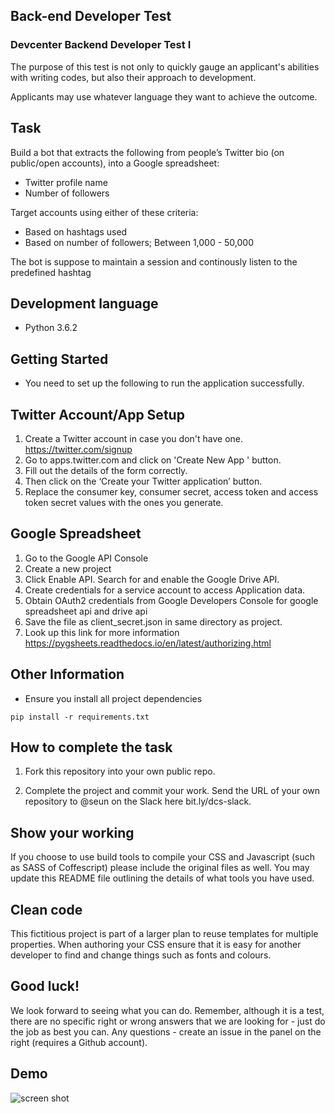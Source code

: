 ## Back-end Developer Test

### Devcenter Backend Developer Test I

The purpose of this test is not only to quickly gauge an applicant's abilities with writing codes, but also their approach to development.

Applicants may use whatever language they want to achieve the outcome.

## Task

Build a bot that extracts the following from people’s Twitter bio (on public/open accounts), into a Google spreadsheet:

* Twitter profile name
* Number of followers

Target accounts using either of these criteria:
* Based on hashtags used
* Based on number of followers; Between 1,000 - 50,000

The bot is suppose to maintain a session and continously listen to the predefined hashtag

## Development language
* Python 3.6.2

## Getting Started
* You need to set up the following to run the application successfully.

## Twitter Account/App Setup
1. Create a Twitter account in case you don't have one. https://twitter.com/signup
2. Go to apps.twitter.com and click on 'Create New App ' button.
3. Fill out the details of the form correctly.
4. Then click on the ‘Create your Twitter application’ button.
5. Replace the consumer key, consumer secret, access token and access token secret values with the ones you generate.

## Google Spreadsheet
1. Go to the Google API Console
2. Create a new project
3. Click Enable API. Search for and enable the Google Drive API.
4. Create credentials for a service account to access Application data.
5. Obtain OAuth2 credentials from Google Developers Console for google spreadsheet api and drive api
6. Save the file as client_secret.json in same directory as project.
5. Look up this link for more information https://pygsheets.readthedocs.io/en/latest/authorizing.html

## Other Information
* Ensure you install all project dependencies
```
pip install -r requirements.txt
```

## How to complete the task

1. Fork this repository into your own public repo.

2. Complete the project and commit your work. Send the URL of your own repository to @seun on the Slack here bit.ly/dcs-slack.

## Show your working

If you choose to use build tools to compile your CSS and Javascript (such as SASS of Coffescript) please include the original files as well. You may update this README file outlining the details of what tools you have used.

## Clean code

This fictitious project is part of a larger plan to reuse templates for multiple properties. When authoring your CSS ensure that it is easy for another developer to find and change things such as fonts and colours.


## Good luck!

We look forward to seeing what you can do. Remember, although it is a test, there are no specific right or wrong answers that we are looking for - just do the job as best you can. Any questions - create an issue in the panel on the right (requires a Github account).


## Demo
![screen shot](https://user-images.githubusercontent.com/8668661/33088863-330b4250-ceef-11e7-9e9c-b4fd9ca299d8.gif)
